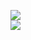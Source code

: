 [![](https://img.shields.io/badge/Made%20With-Github%20Spray-lightgrey.svg?style=for-the-badge&logo=github)](https://github.com/Annihil/github-spray#4828)  
[![](https://i.imgur.com/2DrTn0Z.gif)](https://github.com/Annihil/github-spray)